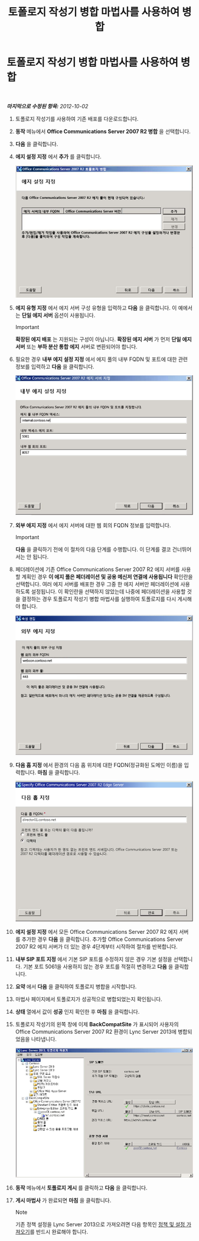 ﻿---
title: 토폴로지 작성기 병합 마법사를 사용하여 병합
TOCTitle: 토폴로지 작성기 병합 마법사를 사용하여 병합
ms:assetid: c3f3c425-dab6-4dcd-bf0e-d7fde05f2ebf
ms:mtpsurl: https://technet.microsoft.com/ko-kr/library/JJ205243(v=OCS.15)
ms:contentKeyID: 49304950
ms.date: 08/10/2015
mtps_version: v=OCS.15
ms.translationtype: HT
---

# 토폴로지 작성기 병합 마법사를 사용하여 병합

 

_**마지막으로 수정된 항목:** 2012-10-02_

1.  토폴로지 작성기를 사용하여 기존 배포를 다운로드합니다.

2.  **동작** 메뉴에서 **Office Communications Server 2007 R2 병합** 을 선택합니다.

3.  **다음** 을 클릭합니다.

4.  **에지 설정 지정** 에서 **추가** 를 클릭합니다.
    
    ![토폴로지 병합 마법사, 에지 설정 지정 페이지](images/JJ205243.cdca609d-d4d5-47d9-9ff8-8b1daa4106e1(OCS.15).jpg "토폴로지 병합 마법사, 에지 설정 지정 페이지")  

5.  **에지 유형 지정** 에서 에지 서버 구성 유형을 입력하고 **다음** 을 클릭합니다. 이 예에서는 **단일 에지 서버** 옵션이 사용됩니다.
    

    > [!IMPORTANT]
    > <STRONG>확장된 에지 배포</STRONG> 는 지원되는 구성이 아닙니다. <STRONG>확장된 에지 서버</STRONG> 가 먼저 <STRONG>단일 에지 서버</STRONG> 또는 <STRONG>부하 분산 통합 에지</STRONG> 서버로 변환되어야 합니다.



6.  필요한 경우 **내부 에지 설정 지정** 에서 에지 풀의 내부 FQDN 및 포트에 대한 관련 정보를 입력하고 **다음** 을 클릭합니다.
    
    ![내부 에지 설정 지정 대화 상자](images/JJ205243.dd664761-839c-4ac8-bd1a-5525589dfbb0(OCS.15).jpg "내부 에지 설정 지정 대화 상자")  

7.  **외부 에지 지정** 에서 에지 서버에 대한 웹 회의 FQDN 정보를 입력합니다.
    

    > [!IMPORTANT]
    > <STRONG>다음</STRONG> 을 클릭하기 전에 이 절차의 다음 단계를 수행합니다. 이 단계를 결코 건너뛰어서는 안 됩니다.



8.  페더레이션에 기존 Office Communications Server 2007 R2 에지 서버를 사용할 계획인 경우 **이 에지 풀은 페더레이션 및 공용 메신저 연결에 사용됩니다** 확인란을 선택합니다. 여러 에지 서버를 배포한 경우 그중 한 에지 서버만 페더레이션에 사용하도록 설정됩니다. 이 확인란을 선택하지 않았는데 나중에 페더레이션을 사용할 것을 결정하는 경우 토폴로지 작성기 병합 마법사를 실행하여 토폴로지를 다시 게시해야 합니다.
    
    ![에지 서버 대화 상자, 외부 에지 지정 페이지](images/JJ205243.32e97ce5-92f0-477e-8125-5d2ece237b13(OCS.15).jpg "에지 서버 대화 상자, 외부 에지 지정 페이지")  

9.  **다음 홉 지정** 에서 환경의 다음 홉 위치에 대한 FQDN(정규화된 도메인 이름)을 입력합니다. **마침** 을 클릭합니다.
    
    ![에지 서버 대화 상자, 다음 홉 지정 페이지](images/JJ205243.e734ee0d-f91c-4f3f-8ae6-248ecabcf678(OCS.15).jpg "에지 서버 대화 상자, 다음 홉 지정 페이지")  

10. **에지 설정 지정** 에서 모든 Office Communications Server 2007 R2 에지 서버를 추가한 경우 **다음** 을 클릭합니다. 추가할 Office Communications Server 2007 R2 에지 서버가 더 있는 경우 4단계부터 시작하여 절차를 반복합니다.

11. **내부 SIP 포트 지정** 에서 기본 SIP 포트를 수정하지 않은 경우 기본 설정을 선택합니다. 기본 포트 5061을 사용하지 않는 경우 포트를 적절히 변경하고 **다음** 을 클릭합니다.

12. **요약** 에서 **다음** 을 클릭하여 토폴로지 병합을 시작합니다.

13. 마법사 페이지에서 토폴로지가 성공적으로 병합되었는지 확인됩니다.

14. **상태** 열에서 값이 **성공** 인지 확인한 후 **마침** 을 클릭합니다.

15. 토폴로지 작성기의 왼쪽 창에 이제 **BackCompatSite** 가 표시되어 사용자의 Office Communications Server 2007 R2 환경이 Lync Server 2013에 병합되었음을 나타냅니다.
    
    ![병합된 토폴로지를 보여 주는 토폴로지 작성기](images/JJ205243.62751c76-f018-4c6d-bb48-c61ef8974d31(OCS.15).jpg "병합된 토폴로지를 보여 주는 토폴로지 작성기")  

16. **동작** 메뉴에서 **토폴로지 게시** 를 클릭하고 **다음** 을 클릭합니다.

17. **게시 마법사** 가 완료되면 **마침** 을 클릭합니다.
    

    > [!NOTE]
    > 기존 정책 설정을 Lync Server 2013으로 가져오려면 다음 항목인 <A href="import-policies-and-settings.md">정책 및 설정 가져오기</A>를 반드시 완료해야 합니다.


